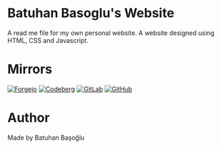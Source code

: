# Batuhan Basoglu's Website

A read me file for my own personal website. A website designed using HTML, CSS and Javascript.

# Mirrors

[![Forgejo](https://img.shields.io/static/v1?logo=forgejo&label=&message=Forgejo&color=000&style=for-the-badge)](https://git.batuhan.basoglu.co/batuhan-basoglu/Batuhan-Basoglu-Website)
[![Codeberg](https://img.shields.io/static/v1?logo=codeberg&label=&message=Codeberg&color=000&style=for-the-badge)](https://codeberg.org/batuhan-basoglu/Batuhan-Basoglu-Website)
[![GitLab](https://img.shields.io/static/v1?logo=gitlab&label=&message=GitLab&color=000&style=for-the-badge)](https://gitlab.com/batuhan-basoglu/Batuhan-Basoglu-Website)
[![GitHub](https://img.shields.io/static/v1?logo=github&label=&message=GitHub&color=000&style=for-the-badge)](https://github.com/batuhan-basoglu/Batuhan-Basoglu-Website)

# Author

Made by Batuhan Başoğlu